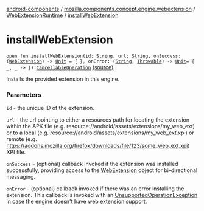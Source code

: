 [android-components](../../index.md) / [mozilla.components.concept.engine.webextension](../index.md) / [WebExtensionRuntime](index.md) / [installWebExtension](./install-web-extension.md)

# installWebExtension

`open fun installWebExtension(id: `[`String`](https://kotlinlang.org/api/latest/jvm/stdlib/kotlin/-string/index.html)`, url: `[`String`](https://kotlinlang.org/api/latest/jvm/stdlib/kotlin/-string/index.html)`, onSuccess: (`[`WebExtension`](../-web-extension/index.md)`) -> `[`Unit`](https://kotlinlang.org/api/latest/jvm/stdlib/kotlin/-unit/index.html)` = { }, onError: (`[`String`](https://kotlinlang.org/api/latest/jvm/stdlib/kotlin/-string/index.html)`, `[`Throwable`](https://kotlinlang.org/api/latest/jvm/stdlib/kotlin/-throwable/index.html)`) -> `[`Unit`](https://kotlinlang.org/api/latest/jvm/stdlib/kotlin/-unit/index.html)` = { _, _ -> }): `[`CancellableOperation`](../../mozilla.components.concept.engine/-cancellable-operation/index.md) [(source)](https://github.com/mozilla-mobile/android-components/blob/master/components/concept/engine/src/main/java/mozilla/components/concept/engine/webextension/WebExtensionRuntime.kt#L30)

Installs the provided extension in this engine.

### Parameters

`id` - the unique ID of the extension.

`url` - the url pointing to either a resources path for locating the extension
within the APK file (e.g. resource://android/assets/extensions/my_web_ext) or to a
local (e.g. resource://android/assets/extensions/my_web_ext.xpi) or remote
(e.g. https://addons.mozilla.org/firefox/downloads/file/123/some_web_ext.xpi) XPI file.

`onSuccess` - (optional) callback invoked if the extension was installed successfully,
providing access to the [WebExtension](../-web-extension/index.md) object for bi-directional messaging.

`onError` - (optional) callback invoked if there was an error installing the extension.
This callback is invoked with an [UnsupportedOperationException](http://docs.oracle.com/javase/7/docs/api/java/lang/UnsupportedOperationException.html) in case the engine doesn't
have web extension support.